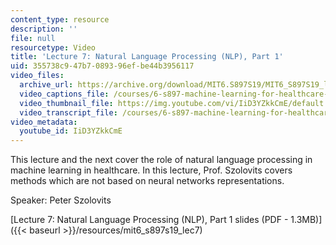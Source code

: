 ```yaml
---
content_type: resource
description: ''
file: null
resourcetype: Video
title: 'Lecture 7: Natural Language Processing (NLP), Part 1'
uid: 355738c9-47b7-0893-96ef-be44b3956117
video_files:
  archive_url: https://archive.org/download/MIT6.S897S19/MIT6_S897S19_lec07_300k.mp4
  video_captions_file: /courses/6-s897-machine-learning-for-healthcare-spring-2019/4170a2b672b5564ab4217883083b3ce4_IiD3YZkkCmE.vtt
  video_thumbnail_file: https://img.youtube.com/vi/IiD3YZkkCmE/default.jpg
  video_transcript_file: /courses/6-s897-machine-learning-for-healthcare-spring-2019/a43e4d091d255a7ec35ae5f8f250841b_IiD3YZkkCmE.pdf
video_metadata:
  youtube_id: IiD3YZkkCmE
---
```


This lecture and the next cover the role of natural language processing in machine learning in healthcare. In this lecture, Prof. Szolovits covers methods which are not based on neural networks representations.

Speaker: Peter Szolovits

[Lecture 7: Natural Language Processing (NLP), Part 1 slides (PDF - 1.3MB)]({{< baseurl >}}/resources/mit6_s897s19_lec7)